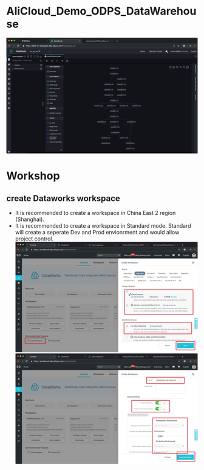# AliCloud_Demo_ODPS_DataWarehouse

![Alt text](/demo_screenshot/20190325071911.jpg)


# Workshop
## create Dataworks workspace
* It is recommended to create a workspace in China East 2 region (Shanghai). 
* It is recommended to create a workspace in Standard mode. Standard will create a seperate Dev and Prod envionrment and would allow project control. 
![Alt text](/demo_screenshot/dataworks_create_workspace.jpg)
![Alt text](/demo_screenshot/dataworks_standard_mode.jpg)
